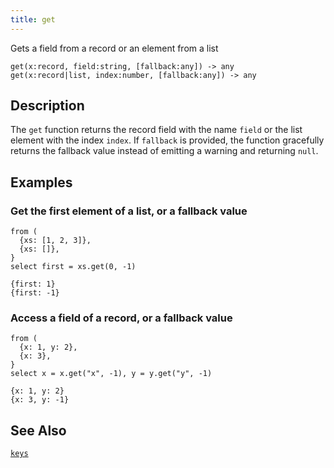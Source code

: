 ```yaml
---
title: get
---
```


Gets a field from a record or an element from a list

```tql
get(x:record, field:string, [fallback:any]) -> any
get(x:record|list, index:number, [fallback:any]) -> any
```

## Description

The `get` function returns the record field with the name `field` or the list
element with the index `index`. If `fallback` is provided, the function
gracefully returns the fallback value instead of emitting a warning and
returning `null`.

## Examples

### Get the first element of a list, or a fallback value

```tql
from (
  {xs: [1, 2, 3]},
  {xs: []},
}
select first = xs.get(0, -1)
```

```tql
{first: 1}
{first: -1}
```

### Access a field of a record, or a fallback value

```tql
from (
  {x: 1, y: 2},
  {x: 3},
}
select x = x.get("x", -1), y = y.get("y", -1)
```

```tql
{x: 1, y: 2}
{x: 3, y: -1}
```
## See Also

[`keys`](/reference/functions/keys)
